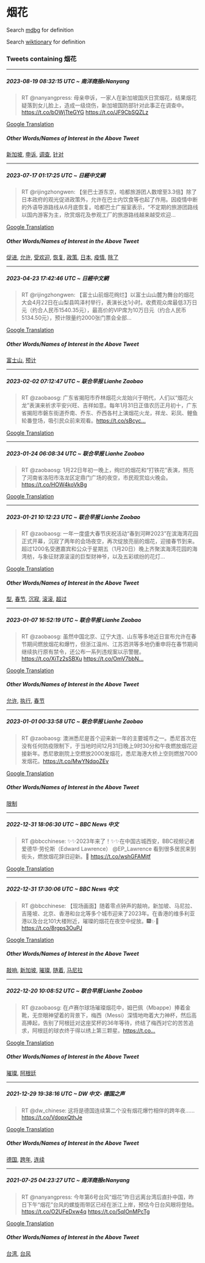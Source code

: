 # 烟花

Search [mdbg](https://www.mdbg.net/chinese/dictionary?page=worddict&wdrst=0&wdqb=烟花) for definition

Search [wiktionary](https://en.wiktionary.org/wiki/烟花) for definition

### Tweets containing 烟花

___
##### 2023-08-19 08:32:15 UTC ~ 南洋商报eNanyang
> RT @nanyangpress: 母亲申诉，一家人在新加坡国庆日赏烟花，结果烟花疑落到女儿脸上，造成一级烧伤，新加坡国防部针对此事正在调查中。https://t.co/bOWjTteGYG https://t.co/JF9CbSQZLz

[Google Translation](https://translate.google.com/?hi=en&tab=TT&sl=zh-CN&tl=en&op=translate&text=RT+%40nanyangpress%3A+%E6%AF%8D%E4%BA%B2%E7%94%B3%E8%AF%89%EF%BC%8C%E4%B8%80%E5%AE%B6%E4%BA%BA%E5%9C%A8%E6%96%B0%E5%8A%A0%E5%9D%A1%E5%9B%BD%E5%BA%86%E6%97%A5%E8%B5%8F%E7%83%9F%E8%8A%B1%EF%BC%8C%E7%BB%93%E6%9E%9C%E7%83%9F%E8%8A%B1%E7%96%91%E8%90%BD%E5%88%B0%E5%A5%B3%E5%84%BF%E8%84%B8%E4%B8%8A%EF%BC%8C%E9%80%A0%E6%88%90%E4%B8%80%E7%BA%A7%E7%83%A7%E4%BC%A4%EF%BC%8C%E6%96%B0%E5%8A%A0%E5%9D%A1%E5%9B%BD%E9%98%B2%E9%83%A8%E9%92%88%E5%AF%B9%E6%AD%A4%E4%BA%8B%E6%AD%A3%E5%9C%A8%E8%B0%83%E6%9F%A5%E4%B8%AD%E3%80%82https%3A%2F%2Ft.co%2FbOWjTteGYG+https%3A%2F%2Ft.co%2FJF9CbSQZLz)
##### Other Words/Names of Interest in the Above Tweet
[新加坡](新加坡.md), [申诉](申诉.md), [调查](调查.md), [针对](针对.md)
___
##### 2023-07-17 01:17:25 UTC ~ 日經中文網
> RT @rijingzhongwen: 【坐巴士游东京，哈都旅游团人数增至3.3倍】除了日本政府的观光促进政策外，允许在巴士内饮食等也起了作用。因疫情中断的外语导游路线从6月底恢复。哈都巴士广报室表示，“不定期的旅游团路线以国内游客为主，欣赏烟花及参观工厂的旅游路线越来越受欢迎…

[Google Translation](https://translate.google.com/?hi=en&tab=TT&sl=zh-CN&tl=en&op=translate&text=RT+%40rijingzhongwen%3A+%E3%80%90%E5%9D%90%E5%B7%B4%E5%A3%AB%E6%B8%B8%E4%B8%9C%E4%BA%AC%EF%BC%8C%E5%93%88%E9%83%BD%E6%97%85%E6%B8%B8%E5%9B%A2%E4%BA%BA%E6%95%B0%E5%A2%9E%E8%87%B33.3%E5%80%8D%E3%80%91%E9%99%A4%E4%BA%86%E6%97%A5%E6%9C%AC%E6%94%BF%E5%BA%9C%E7%9A%84%E8%A7%82%E5%85%89%E4%BF%83%E8%BF%9B%E6%94%BF%E7%AD%96%E5%A4%96%EF%BC%8C%E5%85%81%E8%AE%B8%E5%9C%A8%E5%B7%B4%E5%A3%AB%E5%86%85%E9%A5%AE%E9%A3%9F%E7%AD%89%E4%B9%9F%E8%B5%B7%E4%BA%86%E4%BD%9C%E7%94%A8%E3%80%82%E5%9B%A0%E7%96%AB%E6%83%85%E4%B8%AD%E6%96%AD%E7%9A%84%E5%A4%96%E8%AF%AD%E5%AF%BC%E6%B8%B8%E8%B7%AF%E7%BA%BF%E4%BB%8E6%E6%9C%88%E5%BA%95%E6%81%A2%E5%A4%8D%E3%80%82%E5%93%88%E9%83%BD%E5%B7%B4%E5%A3%AB%E5%B9%BF%E6%8A%A5%E5%AE%A4%E8%A1%A8%E7%A4%BA%EF%BC%8C%E2%80%9C%E4%B8%8D%E5%AE%9A%E6%9C%9F%E7%9A%84%E6%97%85%E6%B8%B8%E5%9B%A2%E8%B7%AF%E7%BA%BF%E4%BB%A5%E5%9B%BD%E5%86%85%E6%B8%B8%E5%AE%A2%E4%B8%BA%E4%B8%BB%EF%BC%8C%E6%AC%A3%E8%B5%8F%E7%83%9F%E8%8A%B1%E5%8F%8A%E5%8F%82%E8%A7%82%E5%B7%A5%E5%8E%82%E7%9A%84%E6%97%85%E6%B8%B8%E8%B7%AF%E7%BA%BF%E8%B6%8A%E6%9D%A5%E8%B6%8A%E5%8F%97%E6%AC%A2%E8%BF%8E%E2%80%A6)
##### Other Words/Names of Interest in the Above Tweet
[促进](促进.md), [允许](允许.md), [受欢迎](受欢迎.md), [恢复](恢复.md), [政策](政策.md), [日本](日本.md), [疫情](疫情.md), [除了](除了.md)
___
##### 2023-04-23 17:42:46 UTC ~ 日經中文網
> RT @rijingzhongwen: 【富士山前烟花绚烂】以富士山山麓为舞台的烟花大会4月22日在山梨县鸣泽村举行，表演长达1小时。收费观众席最低3万日元（约合人民币1540.35元），最高价的VIP席为10万日元（约合人民币5134.50元），预计限量约2000张门票会全部…

[Google Translation](https://translate.google.com/?hi=en&tab=TT&sl=zh-CN&tl=en&op=translate&text=RT+%40rijingzhongwen%3A+%E3%80%90%E5%AF%8C%E5%A3%AB%E5%B1%B1%E5%89%8D%E7%83%9F%E8%8A%B1%E7%BB%9A%E7%83%82%E3%80%91%E4%BB%A5%E5%AF%8C%E5%A3%AB%E5%B1%B1%E5%B1%B1%E9%BA%93%E4%B8%BA%E8%88%9E%E5%8F%B0%E7%9A%84%E7%83%9F%E8%8A%B1%E5%A4%A7%E4%BC%9A4%E6%9C%8822%E6%97%A5%E5%9C%A8%E5%B1%B1%E6%A2%A8%E5%8E%BF%E9%B8%A3%E6%B3%BD%E6%9D%91%E4%B8%BE%E8%A1%8C%EF%BC%8C%E8%A1%A8%E6%BC%94%E9%95%BF%E8%BE%BE1%E5%B0%8F%E6%97%B6%E3%80%82%E6%94%B6%E8%B4%B9%E8%A7%82%E4%BC%97%E5%B8%AD%E6%9C%80%E4%BD%8E3%E4%B8%87%E6%97%A5%E5%85%83%EF%BC%88%E7%BA%A6%E5%90%88%E4%BA%BA%E6%B0%91%E5%B8%811540.35%E5%85%83%EF%BC%89%EF%BC%8C%E6%9C%80%E9%AB%98%E4%BB%B7%E7%9A%84VIP%E5%B8%AD%E4%B8%BA10%E4%B8%87%E6%97%A5%E5%85%83%EF%BC%88%E7%BA%A6%E5%90%88%E4%BA%BA%E6%B0%91%E5%B8%815134.50%E5%85%83%EF%BC%89%EF%BC%8C%E9%A2%84%E8%AE%A1%E9%99%90%E9%87%8F%E7%BA%A62000%E5%BC%A0%E9%97%A8%E7%A5%A8%E4%BC%9A%E5%85%A8%E9%83%A8%E2%80%A6)
##### Other Words/Names of Interest in the Above Tweet
[富士山](富士山.md), [预计](预计.md)
___
##### 2023-02-02 07:12:47 UTC ~ 联合早报 Lianhe Zaobao
> RT @zaobaosg: 广东省揭阳市乔林烟花火龙始兴于明代，人们以“烟花火龙”表演来祈求平安兴旺、吉祥如意。每年1月31日正值农历正月初十，广东省揭阳市磐东街道乔南、乔东、乔西各村上演烟花火龙，祥龙、彩凤、鲤鱼轮番登场，吸引民众前来观看。https://t.co/sBcyc…

[Google Translation](https://translate.google.com/?hi=en&tab=TT&sl=zh-CN&tl=en&op=translate&text=RT+%40zaobaosg%3A+%E5%B9%BF%E4%B8%9C%E7%9C%81%E6%8F%AD%E9%98%B3%E5%B8%82%E4%B9%94%E6%9E%97%E7%83%9F%E8%8A%B1%E7%81%AB%E9%BE%99%E5%A7%8B%E5%85%B4%E4%BA%8E%E6%98%8E%E4%BB%A3%EF%BC%8C%E4%BA%BA%E4%BB%AC%E4%BB%A5%E2%80%9C%E7%83%9F%E8%8A%B1%E7%81%AB%E9%BE%99%E2%80%9D%E8%A1%A8%E6%BC%94%E6%9D%A5%E7%A5%88%E6%B1%82%E5%B9%B3%E5%AE%89%E5%85%B4%E6%97%BA%E3%80%81%E5%90%89%E7%A5%A5%E5%A6%82%E6%84%8F%E3%80%82%E6%AF%8F%E5%B9%B41%E6%9C%8831%E6%97%A5%E6%AD%A3%E5%80%BC%E5%86%9C%E5%8E%86%E6%AD%A3%E6%9C%88%E5%88%9D%E5%8D%81%EF%BC%8C%E5%B9%BF%E4%B8%9C%E7%9C%81%E6%8F%AD%E9%98%B3%E5%B8%82%E7%A3%90%E4%B8%9C%E8%A1%97%E9%81%93%E4%B9%94%E5%8D%97%E3%80%81%E4%B9%94%E4%B8%9C%E3%80%81%E4%B9%94%E8%A5%BF%E5%90%84%E6%9D%91%E4%B8%8A%E6%BC%94%E7%83%9F%E8%8A%B1%E7%81%AB%E9%BE%99%EF%BC%8C%E7%A5%A5%E9%BE%99%E3%80%81%E5%BD%A9%E5%87%A4%E3%80%81%E9%B2%A4%E9%B1%BC%E8%BD%AE%E7%95%AA%E7%99%BB%E5%9C%BA%EF%BC%8C%E5%90%B8%E5%BC%95%E6%B0%91%E4%BC%97%E5%89%8D%E6%9D%A5%E8%A7%82%E7%9C%8B%E3%80%82https%3A%2F%2Ft.co%2FsBcyc%E2%80%A6)
___
##### 2023-01-24 06:08:34 UTC ~ 联合早报 Lianhe Zaobao
> RT @zaobaosg: 1月22日年初一晚上，绚烂的烟花和“打铁花”表演，照亮了河南省洛阳市洛龙区定鼎门广场的夜空，市民观赏焰火晚会。https://t.co/HOW4koVkBg

[Google Translation](https://translate.google.com/?hi=en&tab=TT&sl=zh-CN&tl=en&op=translate&text=RT+%40zaobaosg%3A+1%E6%9C%8822%E6%97%A5%E5%B9%B4%E5%88%9D%E4%B8%80%E6%99%9A%E4%B8%8A%EF%BC%8C%E7%BB%9A%E7%83%82%E7%9A%84%E7%83%9F%E8%8A%B1%E5%92%8C%E2%80%9C%E6%89%93%E9%93%81%E8%8A%B1%E2%80%9D%E8%A1%A8%E6%BC%94%EF%BC%8C%E7%85%A7%E4%BA%AE%E4%BA%86%E6%B2%B3%E5%8D%97%E7%9C%81%E6%B4%9B%E9%98%B3%E5%B8%82%E6%B4%9B%E9%BE%99%E5%8C%BA%E5%AE%9A%E9%BC%8E%E9%97%A8%E5%B9%BF%E5%9C%BA%E7%9A%84%E5%A4%9C%E7%A9%BA%EF%BC%8C%E5%B8%82%E6%B0%91%E8%A7%82%E8%B5%8F%E7%84%B0%E7%81%AB%E6%99%9A%E4%BC%9A%E3%80%82https%3A%2F%2Ft.co%2FHOW4koVkBg)
___
##### 2023-01-21 10:12:23 UTC ~ 联合早报 Lianhe Zaobao
> RT @zaobaosg: 一年一度盛大春节庆祝活动“春到河畔2023”在滨海湾花园正式开幕，沉寂了两年的会场夜空，再次绽放亮丽的烟花，迎接春节到来。超过1200名受邀嘉宾和公众于星期五（1月20日）晚上齐聚滨海湾花园的海湾舫，与象征财源滚滚的巨型财神爷，以及五彩缤纷的花灯…

[Google Translation](https://translate.google.com/?hi=en&tab=TT&sl=zh-CN&tl=en&op=translate&text=RT+%40zaobaosg%3A+%E4%B8%80%E5%B9%B4%E4%B8%80%E5%BA%A6%E7%9B%9B%E5%A4%A7%E6%98%A5%E8%8A%82%E5%BA%86%E7%A5%9D%E6%B4%BB%E5%8A%A8%E2%80%9C%E6%98%A5%E5%88%B0%E6%B2%B3%E7%95%942023%E2%80%9D%E5%9C%A8%E6%BB%A8%E6%B5%B7%E6%B9%BE%E8%8A%B1%E5%9B%AD%E6%AD%A3%E5%BC%8F%E5%BC%80%E5%B9%95%EF%BC%8C%E6%B2%89%E5%AF%82%E4%BA%86%E4%B8%A4%E5%B9%B4%E7%9A%84%E4%BC%9A%E5%9C%BA%E5%A4%9C%E7%A9%BA%EF%BC%8C%E5%86%8D%E6%AC%A1%E7%BB%BD%E6%94%BE%E4%BA%AE%E4%B8%BD%E7%9A%84%E7%83%9F%E8%8A%B1%EF%BC%8C%E8%BF%8E%E6%8E%A5%E6%98%A5%E8%8A%82%E5%88%B0%E6%9D%A5%E3%80%82%E8%B6%85%E8%BF%871200%E5%90%8D%E5%8F%97%E9%82%80%E5%98%89%E5%AE%BE%E5%92%8C%E5%85%AC%E4%BC%97%E4%BA%8E%E6%98%9F%E6%9C%9F%E4%BA%94%EF%BC%881%E6%9C%8820%E6%97%A5%EF%BC%89%E6%99%9A%E4%B8%8A%E9%BD%90%E8%81%9A%E6%BB%A8%E6%B5%B7%E6%B9%BE%E8%8A%B1%E5%9B%AD%E7%9A%84%E6%B5%B7%E6%B9%BE%E8%88%AB%EF%BC%8C%E4%B8%8E%E8%B1%A1%E5%BE%81%E8%B4%A2%E6%BA%90%E6%BB%9A%E6%BB%9A%E7%9A%84%E5%B7%A8%E5%9E%8B%E8%B4%A2%E7%A5%9E%E7%88%B7%EF%BC%8C%E4%BB%A5%E5%8F%8A%E4%BA%94%E5%BD%A9%E7%BC%A4%E7%BA%B7%E7%9A%84%E8%8A%B1%E7%81%AF%E2%80%A6)
##### Other Words/Names of Interest in the Above Tweet
[型](型.md), [春节](春节.md), [沉寂](沉寂.md), [滚滚](滚滚.md), [超过](超过.md)
___
##### 2023-01-07 16:52:19 UTC ~ 联合早报 Lianhe Zaobao
> RT @zaobaosg: 虽然中国北京、辽宁大连、山东等多地近日宣布允许在春节期间燃放烟花和爆竹，但浙江温州、江苏泗洪等多地仍重申将在春节期间继续执行原有禁令，还公布一系列违规案以示警醒。https://t.co/XiTz2sSBXu https://t.co/OmV7bbN…

[Google Translation](https://translate.google.com/?hi=en&tab=TT&sl=zh-CN&tl=en&op=translate&text=RT+%40zaobaosg%3A+%E8%99%BD%E7%84%B6%E4%B8%AD%E5%9B%BD%E5%8C%97%E4%BA%AC%E3%80%81%E8%BE%BD%E5%AE%81%E5%A4%A7%E8%BF%9E%E3%80%81%E5%B1%B1%E4%B8%9C%E7%AD%89%E5%A4%9A%E5%9C%B0%E8%BF%91%E6%97%A5%E5%AE%A3%E5%B8%83%E5%85%81%E8%AE%B8%E5%9C%A8%E6%98%A5%E8%8A%82%E6%9C%9F%E9%97%B4%E7%87%83%E6%94%BE%E7%83%9F%E8%8A%B1%E5%92%8C%E7%88%86%E7%AB%B9%EF%BC%8C%E4%BD%86%E6%B5%99%E6%B1%9F%E6%B8%A9%E5%B7%9E%E3%80%81%E6%B1%9F%E8%8B%8F%E6%B3%97%E6%B4%AA%E7%AD%89%E5%A4%9A%E5%9C%B0%E4%BB%8D%E9%87%8D%E7%94%B3%E5%B0%86%E5%9C%A8%E6%98%A5%E8%8A%82%E6%9C%9F%E9%97%B4%E7%BB%A7%E7%BB%AD%E6%89%A7%E8%A1%8C%E5%8E%9F%E6%9C%89%E7%A6%81%E4%BB%A4%EF%BC%8C%E8%BF%98%E5%85%AC%E5%B8%83%E4%B8%80%E7%B3%BB%E5%88%97%E8%BF%9D%E8%A7%84%E6%A1%88%E4%BB%A5%E7%A4%BA%E8%AD%A6%E9%86%92%E3%80%82https%3A%2F%2Ft.co%2FXiTz2sSBXu+https%3A%2F%2Ft.co%2FOmV7bbN%E2%80%A6)
##### Other Words/Names of Interest in the Above Tweet
[允许](允许.md), [执行](执行.md), [春节](春节.md)
___
##### 2023-01-01 00:33:58 UTC ~ 联合早报 Lianhe Zaobao
> RT @zaobaosg: 澳洲悉尼是首个迎来新一年的主要城市之一。悉尼首次在没有任何防疫限制下，于当地时间12月31日晚上9时30分和午夜燃放烟花迎接新年。悉尼歌剧院上空燃放2000发烟花，悉尼海港大桥上空则燃放7000发烟花。https://t.co/MwYNdqoZEv

[Google Translation](https://translate.google.com/?hi=en&tab=TT&sl=zh-CN&tl=en&op=translate&text=RT+%40zaobaosg%3A+%E6%BE%B3%E6%B4%B2%E6%82%89%E5%B0%BC%E6%98%AF%E9%A6%96%E4%B8%AA%E8%BF%8E%E6%9D%A5%E6%96%B0%E4%B8%80%E5%B9%B4%E7%9A%84%E4%B8%BB%E8%A6%81%E5%9F%8E%E5%B8%82%E4%B9%8B%E4%B8%80%E3%80%82%E6%82%89%E5%B0%BC%E9%A6%96%E6%AC%A1%E5%9C%A8%E6%B2%A1%E6%9C%89%E4%BB%BB%E4%BD%95%E9%98%B2%E7%96%AB%E9%99%90%E5%88%B6%E4%B8%8B%EF%BC%8C%E4%BA%8E%E5%BD%93%E5%9C%B0%E6%97%B6%E9%97%B412%E6%9C%8831%E6%97%A5%E6%99%9A%E4%B8%8A9%E6%97%B630%E5%88%86%E5%92%8C%E5%8D%88%E5%A4%9C%E7%87%83%E6%94%BE%E7%83%9F%E8%8A%B1%E8%BF%8E%E6%8E%A5%E6%96%B0%E5%B9%B4%E3%80%82%E6%82%89%E5%B0%BC%E6%AD%8C%E5%89%A7%E9%99%A2%E4%B8%8A%E7%A9%BA%E7%87%83%E6%94%BE2000%E5%8F%91%E7%83%9F%E8%8A%B1%EF%BC%8C%E6%82%89%E5%B0%BC%E6%B5%B7%E6%B8%AF%E5%A4%A7%E6%A1%A5%E4%B8%8A%E7%A9%BA%E5%88%99%E7%87%83%E6%94%BE7000%E5%8F%91%E7%83%9F%E8%8A%B1%E3%80%82https%3A%2F%2Ft.co%2FMwYNdqoZEv)
##### Other Words/Names of Interest in the Above Tweet
[限制](限制.md)
___
##### 2022-12-31 18:06:30 UTC ~ BBC News 中文
> RT @bbcchinese: ✨✨2023年来了！✨✨在中国古城西安，BBC视频记者爱德华·劳伦斯（Edward Lawrence） @EP_Lawrence 看到很多居民来到街头，燃放烟花辞旧迎新。🎇 https://t.co/wshGFAMjtf

[Google Translation](https://translate.google.com/?hi=en&tab=TT&sl=zh-CN&tl=en&op=translate&text=RT+%40bbcchinese%3A+%E2%9C%A8%E2%9C%A82023%E5%B9%B4%E6%9D%A5%E4%BA%86%EF%BC%81%E2%9C%A8%E2%9C%A8%E5%9C%A8%E4%B8%AD%E5%9B%BD%E5%8F%A4%E5%9F%8E%E8%A5%BF%E5%AE%89%EF%BC%8CBBC%E8%A7%86%E9%A2%91%E8%AE%B0%E8%80%85%E7%88%B1%E5%BE%B7%E5%8D%8E%C2%B7%E5%8A%B3%E4%BC%A6%E6%96%AF%EF%BC%88Edward+Lawrence%EF%BC%89+%40EP_Lawrence+%E7%9C%8B%E5%88%B0%E5%BE%88%E5%A4%9A%E5%B1%85%E6%B0%91%E6%9D%A5%E5%88%B0%E8%A1%97%E5%A4%B4%EF%BC%8C%E7%87%83%E6%94%BE%E7%83%9F%E8%8A%B1%E8%BE%9E%E6%97%A7%E8%BF%8E%E6%96%B0%E3%80%82%F0%9F%8E%87+https%3A%2F%2Ft.co%2FwshGFAMjtf)
___
##### 2022-12-31 17:30:06 UTC ~ BBC News 中文
> RT @bbcchinese: 【现场画面】随着零点钟声的敲响，新加坡、马尼拉、吉隆坡、北京、香港和台北等多个城市迎来了2023年。在香港的维多利亚港以及台北101大楼附近，璀璨的烟花在夜空中绽放。🎆✨🎉 https://t.co/8rgps3OuPJ

[Google Translation](https://translate.google.com/?hi=en&tab=TT&sl=zh-CN&tl=en&op=translate&text=RT+%40bbcchinese%3A+%E3%80%90%E7%8E%B0%E5%9C%BA%E7%94%BB%E9%9D%A2%E3%80%91%E9%9A%8F%E7%9D%80%E9%9B%B6%E7%82%B9%E9%92%9F%E5%A3%B0%E7%9A%84%E6%95%B2%E5%93%8D%EF%BC%8C%E6%96%B0%E5%8A%A0%E5%9D%A1%E3%80%81%E9%A9%AC%E5%B0%BC%E6%8B%89%E3%80%81%E5%90%89%E9%9A%86%E5%9D%A1%E3%80%81%E5%8C%97%E4%BA%AC%E3%80%81%E9%A6%99%E6%B8%AF%E5%92%8C%E5%8F%B0%E5%8C%97%E7%AD%89%E5%A4%9A%E4%B8%AA%E5%9F%8E%E5%B8%82%E8%BF%8E%E6%9D%A5%E4%BA%862023%E5%B9%B4%E3%80%82%E5%9C%A8%E9%A6%99%E6%B8%AF%E7%9A%84%E7%BB%B4%E5%A4%9A%E5%88%A9%E4%BA%9A%E6%B8%AF%E4%BB%A5%E5%8F%8A%E5%8F%B0%E5%8C%97101%E5%A4%A7%E6%A5%BC%E9%99%84%E8%BF%91%EF%BC%8C%E7%92%80%E7%92%A8%E7%9A%84%E7%83%9F%E8%8A%B1%E5%9C%A8%E5%A4%9C%E7%A9%BA%E4%B8%AD%E7%BB%BD%E6%94%BE%E3%80%82%F0%9F%8E%86%E2%9C%A8%F0%9F%8E%89+https%3A%2F%2Ft.co%2F8rgps3OuPJ)
##### Other Words/Names of Interest in the Above Tweet
[敲响](敲响.md), [新加坡](新加坡.md), [璀璨](璀璨.md), [随着](随着.md), [马尼拉](马尼拉.md)
___
##### 2022-12-20 10:08:52 UTC ~ 联合早报 Lianhe Zaobao
> RT @zaobaosg: 在卢赛尔球场璀璨烟花中，姆巴佩（Mbappe）捧着金靴，无奈眼神望着的背景下，梅西（Messi）深情地吻着大力神杯，然后高高捧起，告别了阿根廷对这座奖杯的36年等待，终结了梅西对它的苦苦追求，阿根廷的球衣终于得以绣上第三颗星。https://t.co…

[Google Translation](https://translate.google.com/?hi=en&tab=TT&sl=zh-CN&tl=en&op=translate&text=RT+%40zaobaosg%3A+%E5%9C%A8%E5%8D%A2%E8%B5%9B%E5%B0%94%E7%90%83%E5%9C%BA%E7%92%80%E7%92%A8%E7%83%9F%E8%8A%B1%E4%B8%AD%EF%BC%8C%E5%A7%86%E5%B7%B4%E4%BD%A9%EF%BC%88Mbappe%EF%BC%89%E6%8D%A7%E7%9D%80%E9%87%91%E9%9D%B4%EF%BC%8C%E6%97%A0%E5%A5%88%E7%9C%BC%E7%A5%9E%E6%9C%9B%E7%9D%80%E7%9A%84%E8%83%8C%E6%99%AF%E4%B8%8B%EF%BC%8C%E6%A2%85%E8%A5%BF%EF%BC%88Messi%EF%BC%89%E6%B7%B1%E6%83%85%E5%9C%B0%E5%90%BB%E7%9D%80%E5%A4%A7%E5%8A%9B%E7%A5%9E%E6%9D%AF%EF%BC%8C%E7%84%B6%E5%90%8E%E9%AB%98%E9%AB%98%E6%8D%A7%E8%B5%B7%EF%BC%8C%E5%91%8A%E5%88%AB%E4%BA%86%E9%98%BF%E6%A0%B9%E5%BB%B7%E5%AF%B9%E8%BF%99%E5%BA%A7%E5%A5%96%E6%9D%AF%E7%9A%8436%E5%B9%B4%E7%AD%89%E5%BE%85%EF%BC%8C%E7%BB%88%E7%BB%93%E4%BA%86%E6%A2%85%E8%A5%BF%E5%AF%B9%E5%AE%83%E7%9A%84%E8%8B%A6%E8%8B%A6%E8%BF%BD%E6%B1%82%EF%BC%8C%E9%98%BF%E6%A0%B9%E5%BB%B7%E7%9A%84%E7%90%83%E8%A1%A3%E7%BB%88%E4%BA%8E%E5%BE%97%E4%BB%A5%E7%BB%A3%E4%B8%8A%E7%AC%AC%E4%B8%89%E9%A2%97%E6%98%9F%E3%80%82https%3A%2F%2Ft.co%E2%80%A6)
##### Other Words/Names of Interest in the Above Tweet
[璀璨](璀璨.md), [阿根廷](阿根廷.md)
___
##### 2021-12-29 19:38:16 UTC ~ DW 中文- 德国之声
> RT @dw_chinese: 这将是德国连续第二个没有烟花爆竹相伴的跨年夜……https://t.co/VdopxQthJe

[Google Translation](https://translate.google.com/?hi=en&tab=TT&sl=zh-CN&tl=en&op=translate&text=RT+%40dw_chinese%3A+%E8%BF%99%E5%B0%86%E6%98%AF%E5%BE%B7%E5%9B%BD%E8%BF%9E%E7%BB%AD%E7%AC%AC%E4%BA%8C%E4%B8%AA%E6%B2%A1%E6%9C%89%E7%83%9F%E8%8A%B1%E7%88%86%E7%AB%B9%E7%9B%B8%E4%BC%B4%E7%9A%84%E8%B7%A8%E5%B9%B4%E5%A4%9C%E2%80%A6%E2%80%A6https%3A%2F%2Ft.co%2FVdopxQthJe)
##### Other Words/Names of Interest in the Above Tweet
[德国](德国.md), [跨年](跨年.md), [连续](连续.md)
___
##### 2021-07-25 04:23:27 UTC ~ 南洋商报eNanyang
> RT @nanyangpress: 今年第6号台风“烟花”昨日远离台湾后直扑中国，昨日下午“烟花”台风的螺旋雨带区已经在浙江上岸，预估今日台风眼将登陆。https://t.co/O2UFeDxw4q https://t.co/5qIOnMPcTg

[Google Translation](https://translate.google.com/?hi=en&tab=TT&sl=zh-CN&tl=en&op=translate&text=RT+%40nanyangpress%3A+%E4%BB%8A%E5%B9%B4%E7%AC%AC6%E5%8F%B7%E5%8F%B0%E9%A3%8E%E2%80%9C%E7%83%9F%E8%8A%B1%E2%80%9D%E6%98%A8%E6%97%A5%E8%BF%9C%E7%A6%BB%E5%8F%B0%E6%B9%BE%E5%90%8E%E7%9B%B4%E6%89%91%E4%B8%AD%E5%9B%BD%EF%BC%8C%E6%98%A8%E6%97%A5%E4%B8%8B%E5%8D%88%E2%80%9C%E7%83%9F%E8%8A%B1%E2%80%9D%E5%8F%B0%E9%A3%8E%E7%9A%84%E8%9E%BA%E6%97%8B%E9%9B%A8%E5%B8%A6%E5%8C%BA%E5%B7%B2%E7%BB%8F%E5%9C%A8%E6%B5%99%E6%B1%9F%E4%B8%8A%E5%B2%B8%EF%BC%8C%E9%A2%84%E4%BC%B0%E4%BB%8A%E6%97%A5%E5%8F%B0%E9%A3%8E%E7%9C%BC%E5%B0%86%E7%99%BB%E9%99%86%E3%80%82https%3A%2F%2Ft.co%2FO2UFeDxw4q+https%3A%2F%2Ft.co%2F5qIOnMPcTg)
##### Other Words/Names of Interest in the Above Tweet
[台湾](台湾.md), [台风](台风.md)
